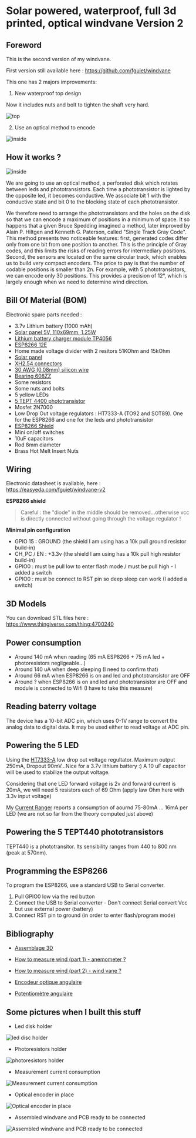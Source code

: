 # Solar powered, waterproof, full 3d printed, optical windvane Version 2

## Foreword

This is the second version of my windvane. 

First version still available here : <https://github.com/fguiet/windvane>

This one has 2 majors improvements:

1. New waterproof top design 

Now it includes nuts and bolt to tighten the shaft very hard.

![top](images/top-section-analysis-fusion360.jpg)

2. Use an optical method to encode 

![inside](images/windvane-inside.png)

## How it works ?

![inside](images/windvane-optical-encoder.gif)

We are going to use an optical method, a perforated disk which rotates between leds and phototransistors. Each time a phototransistor is lighted by the opposite led, it becomes conductive. We associate bit 1 with the conductive state and bit 0 to the blocking state of each phototransistor.

We therefore need to arrange the phototransistors and the holes on the disk so that we can encode a maximum of positions in a minimum of space. It so happens that a given Bruce Spedding imagined a method, later improved by Alain P. Hiltgen and Kenneth G. Paterson, called "Single Track Gray Code". This method presents two noticeable features: first, generated codes differ only from one bit from one position to another. This is the principle of Gray codes, and this limits the risks of reading errors for intermediary positions. Second, the sensors are located on the same circular track, which enables us to build very compact encoders. The price to pay is that the number of codable positions is smaller than 2n. For example, with 5 phototransistors, we can encode only 30 positions. This provides a precision of 12°, which is largely enough when we need to determine wind direction. 

## Bill Of Material (BOM)

Electronic spare parts needed :

* 3.7v Lithium battery (1000 mAh)
* [Solar panel 5V, 110x69mm, 1.25W](https://fr.aliexpress.com/item/33009994951.html?spm=a2g0o.productlist.0.0.210c3a38kn2t7c&algo_pvid=b3222a7c-a624-4fac-ab55-7f40478d973e&algo_expid=b3222a7c-a624-4fac-ab55-7f40478d973e-5&btsid=0b0a187916091832689556540ec01b&ws_ab_test=searchweb0_0,searchweb201602_,searchweb201603_)
* [Lithium battery charger module TP4056](https://www.aliexpress.com/item/32797834680.html?spm=a2g0o.productlist.0.0.217e1a3fGgFPtZ&algo_pvid=132d3b0e-1179-4677-b1ea-ac7e339a4b3a&algo_expid=132d3b0e-1179-4677-b1ea-ac7e339a4b3a-0&btsid=0b0a3f8115821175486423616e1e40&ws_ab_test=searchweb0_0,searchweb201602_,searchweb201603_)
* [ESP8266 12E](https://fr.aliexpress.com/item/32324777806.html?spm=a2g0o.productlist.0.0.30dc5c6fdmjCLd&algo_pvid=1a10d522-e009-4faf-93df-d7671d7a6cb1&algo_expid=1a10d522-e009-4faf-93df-d7671d7a6cb1-15&btsid=0b0a187916091833560657384ec01b&ws_ab_test=searchweb0_0,searchweb201602_,searchweb201603_)
* Home made voltage divider with 2 resitors 51KOhm and 15kOhm
* [Solar panel](https://www.aliexpress.com/item/32327321902.html?spm=a2g0s.9042311.0.0.27424c4dXw694V)
* [XH2.54 connectors](https://www.aliexpress.com/item/32751262161.html?spm=a2g0o.productlist.0.0.73ad7920LACtrI&algo_pvid=59f4dba8-049b-412b-b6ab-2ad6a2a0b251&algo_expid=59f4dba8-049b-412b-b6ab-2ad6a2a0b251-1&btsid=0b0a01f815821181817176811e4e9d&ws_ab_test=searchweb0_0,searchweb201602_,searchweb201603_)
* [30 AWG (0.08mm) silicon wire](https://www.aliexpress.com/item/1000006501735.html?spm=a2g0s.9042311.0.0.27424c4d4oyuHy)
* [Bearing 608ZZ](https://www.aliexpress.com/wholesale?catId=0&initiative_id=SB_20200219052438&SearchText=bearing+608)
* Some resistors
* Some nuts and bolts
* 5 yellow LEDs
* [5 TEPT 4400 phototransistor](https://fr.aliexpress.com/item/32790079325.html?spm=a2g0o.productlist.0.0.68c27bcdOLyN9s&algo_pvid=f298973b-1881-4f43-8ea5-b6e586ab3c1d&algo_expid=f298973b-1881-4f43-8ea5-b6e586ab3c1d-0&btsid=0b0a050b16091822072898636e7f7b&ws_ab_test=searchweb0_0,searchweb201602_,searchweb201603_)
* Mosfet 2N7000
* Low Drop Out voltage regulators : HT7333-A (TO92 and SOT89). One for the ESP8266 and one for the leds and phototransistor
* [ESP8266 Shield](https://fr.aliexpress.com/item/32594179764.html?spm=a2g0s.9042311.0.0.20e66c37Os1okJ)
* Mini on/off switches
* 10uF capacitors
* Rod 8mm diameter
* Brass Hot Melt Insert Nuts

## Wiring

Electronic datasheet is available, here : <https://easyeda.com/fguiet/windvane-v2>

**ESP8266 shield**

> Careful : the "diode" in the middle should be removed...otherwise vcc is directly connected without going through the voltage regulator !

**Minimal pin configuration**

* GPIO 15 : GROUND (the shield I am using has a 10k pull ground resistor build-in)
* CH_PC / EN : +3.3v (the shield I am using has a 10k pull high resistor build-in)
* GPIO0 : must be pull low to enter flash mode / must be pull high - I added a switch 
* GPIO0 : must be connect to RST pin so deep sleep can work (I added a switch)

## 3D Models

You can download STL files here : <https://www.thingiverse.com/thing:4700240>

## Power consumption

* Around 140 mA when reading (65 mA ESP8266 + 75 mA led + photoresistors negligeable...)
* Around 140 uA when deep sleeping (I need to confirm that)
* Around 66 mA when ESP8266 is on and led and phototransistor are OFF
* Around ? when ESP8266 is on and led and phototransistor are OFF and module is connected to Wifi (I have to take this measure)

## Reading baterry voltage

The device has a 10-bit ADC pin, which uses 0-1V range to convert the analog data to digital data.
It may be used either to read voltage at ADC pin.

## Powering the 5 LED

Using the [HT7333-A](https://components101.com/regulators/ht7333-linear-voltage-regulator-datasheet-pinout) low drop out voltage regultator. Maximum output 250mA, Dropout 90mV...Nice for a 3.7v lithium battery :)
A 10 uF capacitor will be used to stabilize the output voltage.

Considering that one LED forward voltage is 2v and forward current is 20mA, we will need 5 resistors each of 69 Ohm (apply law Ohm here with 3.3v input voltage)

My [Current Ranger](https://lowpowerlab.com/guide/currentranger/) reports a consumption of aournd 75-80mA ... 16mA per LED (we are not so far from the theory computed just above)

## Powering the 5 TEPT440 phototransistors

TEPT440 is a phototransitor. Its sensibility ranges from 440 to 800 nm (peak at 570nm).

## Programming the ESP8266

To program the ESP8266, use a standard USB to Serial converter.

1. Pull GPIO0 low via the red button
2. Connect the USB to Serial converter - Don't connect Serial convert Vcc but use external power (battery)
3. Connect RST pin to ground (in order to enter flash/program mode)

## Bibliography

* [Assemblage 3D](https://projetsdiy.fr/projet-diy-anemometre-girouette-objet-connecte-esp8266/)

* [How to measure wind (part 1) - anemometer ?](http://www.yoctopuce.com/EN/article/how-to-measure-wind-part-2)

* [How to measure wind (part 2) - wind vane ?](http://www.yoctopuce.com/EN/article/how-to-measure-wind-part-2)

* [Encodeur optique angulaire](https://projetsdiy.fr/encodeur-angulaire-optique-phototransistor-arduino-vishay-tept4400/)

* [Potentiomètre angulaire](https://projetsdiy.fr/utiliser-potentiometre-angulaire-360-degres-keyes-ky-040/)

 ## Some pictures when I built this stuff

 * Led disk holder

 ![led disc holder](images/led-holder.jpg)

 * Photoresistors holder

 ![photoresistors holder](images/photoresistors-holder.jpg)

 * Measurement current consumption

 ![Measurement current consumption](images/current-measurement.jpg)

 * Optical encoder in place

 ![Optical encoder in place](images/optical-encoder.jpg)

 * Assembled windvane and PCB ready to be connected

 ![Assembled windvane and PCB ready to be connected](images/pcb-windvane.jpg)